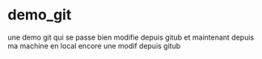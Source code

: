 # demo_git
une demo git qui se passe bien
modifie depuis gitub
et maintenant depuis ma machine en local
encore une modif depuis gitub
